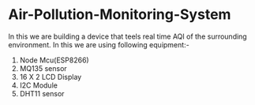 # Air-Pollution-Monitoring-System

In this we are building a device that teels real time AQI of the surrounding environment.
In this we are using following equipment:-
1. Node Mcu(ESP8266)
2. MQ135 sensor
3. 16 X 2 LCD Display
4. I2C Module
5. DHT11 sensor
